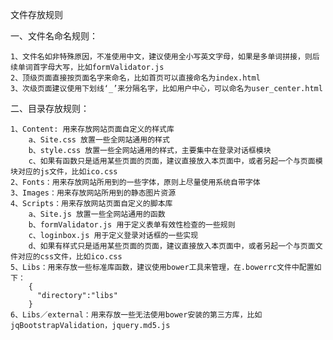 文件存放规则

一、文件名命名规则：

	1、文件名如非特殊原因，不准使用中文，建议使用全小写英文字母，如果是多单词拼接，则后续单词首字母大写，比如formValidator.js
	2、顶级页面直接按页面名字来命名，比如首页可以直接命名为index.html
	3、次级页面建议使用下划线‘_’来分隔名字，比如用户中心，可以命名为user_center.html

二、目录存放规则：

	1、Content: 用来存放网站页面自定义的样式库
		a、Site.css 放置一些全网站通用的样式
		b、style.css 放置一些全网站通用的样式，主要集中在登录对话框模块
		c、如果有函数只是适用某些页面的页面，建议直接放入本页面中，或者另起一个与页面模块对应的js文件，比如ico.css
	2、Fonts：用来存放网站所用到的一些字体，原则上尽量使用系统自带字体
	3、Images：用来存放网站所用到的静态图片资源
	4、Scripts：用来存放网站页面自定义的脚本库
		a、Site.js 放置一些全网站通用的函数
		b、formValidator.js 用于定义表单有效性检查的一些规则
		c、loginbox.js 用于定义登录对话框的一些实现
		d、如果有样式只是适用某些页面的页面，建议直接放入本页面中，或者另起一个与页面文件对应的css文件，比如ico.css
	5、Libs：用来存放一些标准库函数，建议使用bower工具来管理，在.bowerrc文件中配置如下：
		{
		  "directory":"libs"
		}
	6、Libs／external：用来存放一些无法使用bower安装的第三方库，比如 jqBootstrapValidation，jquery.md5.js
